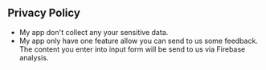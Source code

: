 ## Privacy Policy
- My app don't collect any your sensitive data.
- My app only have one feature allow you can send to us some feedback. The content you enter into input form will be send to us via Firebase analysis.
